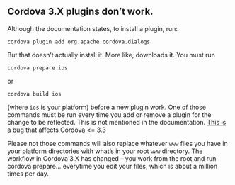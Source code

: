 ## Cordova 3.X plugins don’t work.

Although the documentation states, to install a plugin, run:

    cordova plugin add org.apache.cordova.dialogs
    
But that doesn’t actually install it. More like, downloads it. You must run

    cordova prepare ios
   
or

    cordova build ios
    
(where `ios` is your platform) before a new plugin work. One of those commands must be run every time you add or remove a plugin for the change to be reflected. This is not mentioned in the documentation. [This is a bug](https://issues.apache.org/jira/browse/CB-5647) that affects Cordova <= 3.3

Please not those commands will also replace whatever `www` files you have in your platform directories with what’s in your root `www` directory. The workflow in Cordova 3.X has changed – you work from the root and run cordova prepare... everytime you edit your files, which is about a million times per day.
